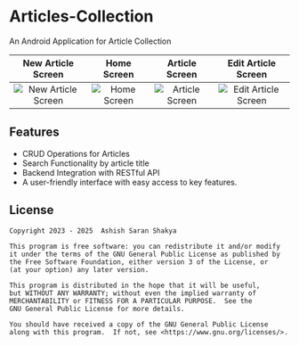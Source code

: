 # Articles-Collection

An Android Application for Article Collection

|New Article Screen|Home Screen|Article Screen|Edit Article Screen|
|:-:|:-:|:-:|:-:|
|![New Article Screen](https://github.com/ashishsaranshakya/Articles-Collection/assets/74979286/a397c0e3-3a42-4ddf-88ad-5912cf86a9de)|![Home Screen](https://github.com/ashishsaranshakya/Articles-Collection/assets/74979286/23f4c6a5-beb1-4e89-896b-3da8cc5d741e)|![Article Screen](https://github.com/ashishsaranshakya/Articles-Collection/assets/74979286/2ad12e01-d4a4-4696-8fab-eaf99c754ff5)|![Edit Article Screen](https://github.com/ashishsaranshakya/Articles-Collection/assets/74979286/67931a20-0369-4885-a0a9-5873f2347e2f)|

## Features

- CRUD Operations for Articles
- Search Functionality by article title
- Backend Integration with RESTful API
- A user-friendly interface with easy access to key features.

## License

```
Copyright 2023 - 2025  Ashish Saran Shakya

This program is free software: you can redistribute it and/or modify
it under the terms of the GNU General Public License as published by
the Free Software Foundation, either version 3 of the License, or
(at your option) any later version.

This program is distributed in the hope that it will be useful,
but WITHOUT ANY WARRANTY; without even the implied warranty of
MERCHANTABILITY or FITNESS FOR A PARTICULAR PURPOSE.  See the
GNU General Public License for more details.

You should have received a copy of the GNU General Public License
along with this program.  If not, see <https://www.gnu.org/licenses/>.
```
